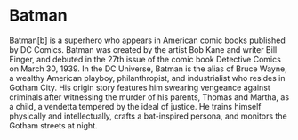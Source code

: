 # Batman 

Batman[b] is a superhero who appears in American comic books published by DC Comics. Batman was created by the artist Bob Kane and writer Bill Finger, and debuted in the 27th issue of the comic book Detective Comics on March 30, 1939. In the DC Universe, Batman is the alias of Bruce Wayne, a wealthy American playboy, philanthropist, and industrialist who resides in Gotham City. His origin story features him swearing vengeance against criminals after witnessing the murder of his parents, Thomas and Martha, as a child, a vendetta tempered by the ideal of justice. He trains himself physically and intellectually, crafts a bat-inspired persona, and monitors the Gotham streets at night. 
